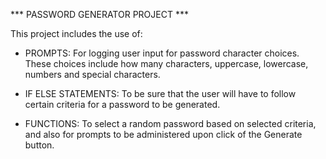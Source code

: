 *** PASSWORD GENERATOR PROJECT ***

This project includes the use of:

* PROMPTS: For logging user input for password character choices. These choices include how many characters, uppercase, lowercase, numbers and special characters.

* IF ELSE STATEMENTS: To be sure that the user will have to follow certain criteria for a password to be generated.

* FUNCTIONS: To select a random password based on selected criteria, and also for prompts to be administered upon click of the Generate button.

